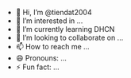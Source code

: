 - 👋 Hi, I’m @tiendat2004
- 👀 I’m interested in ...
- 🌱 I’m currently learning DHCN
- 💞️ I’m looking to collaborate on ...
- 📫 How to reach me ...
- 😄 Pronouns: ...
- ⚡ Fun fact: ...

<!---
tiendat2004/tiendat2004 is a ✨ special ✨ repository because its `README.md` (this file) appears on your GitHub profile.
You can click the Preview link to take a look at your changes.
--->
